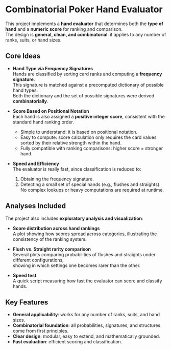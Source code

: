 # Combinatorial Poker Hand Evaluator

This project implements a **hand evaluator** that determines both the **type of hand** and a **numeric score** for ranking and comparison.  
The design is **general, clean, and combinatorial**: it applies to any number of ranks, suits, or hand sizes.

## Core Ideas

- **Hand Type via Frequency Signatures**  
  Hands are classified by sorting card ranks and computing a **frequency signature**.  
  This signature is matched against a precomputed dictionary of possible hand types.  
  Both the dictionary and the set of possible signatures were derived **combinatorially**.

- **Score Based on Positional Notation**  
  Each hand is also assigned a **positive integer score**, consistent with the standard hand ranking order.  
  - Simple to understand: it is based on positional notation.  
  - Easy to compute: score calculation only requires the card values sorted by their relative strength within the hand. 
  - Fully compatible with ranking comparisons: higher score = stronger hand.

- **Speed and Efficiency**  
  The evaluator is really fast, since classification is reduced to:  
  1. Obtaining the frequency signature.  
  2. Detecting a small set of special hands (e.g., flushes and straights).  
  No complex lookups or heavy computations are required at runtime.

## Analyses Included

The project also includes **exploratory analysis and visualization**:

- **Score distribution across hand rankings**  
  A plot showing how scores spread across categories, illustrating the consistency of the ranking system.

- **Flush vs. Straight rarity comparison**  
  Several plots comparing probabilities of flushes and straights under different configurations,  
  showing in which settings one becomes rarer than the other.

- **Speed test**  
  A quick script measuring how fast the evaluator can score and classify hands.

## Key Features

- **General applicability**: works for any number of ranks, suits, and hand sizes.  
- **Combinatorial foundation**: all probabilities, signatures, and structures come from first principles.  
- **Clear design**: modular, easy to extend, and mathematically grounded.  
- **Fast evaluation**: efficient scoring and classification.
